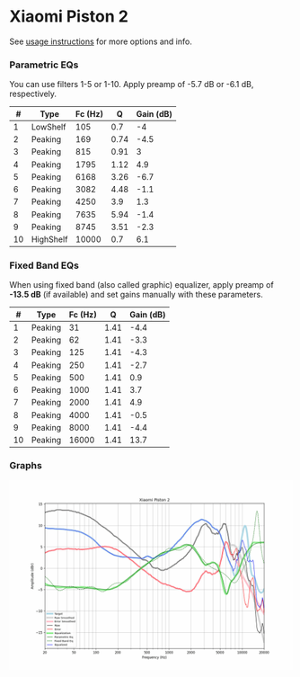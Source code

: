 # Xiaomi Piston 2
See [usage instructions](https://github.com/jaakkopasanen/AutoEq#usage) for more options and info.

### Parametric EQs
You can use filters 1-5 or 1-10. Apply preamp of -5.7 dB or -6.1 dB, respectively.

|   # | Type      |   Fc (Hz) |    Q |   Gain (dB) |
|-----|-----------|-----------|------|-------------|
|   1 | LowShelf  |       105 | 0.7  |        -4   |
|   2 | Peaking   |       169 | 0.74 |        -4.5 |
|   3 | Peaking   |       815 | 0.91 |         3   |
|   4 | Peaking   |      1795 | 1.12 |         4.9 |
|   5 | Peaking   |      6168 | 3.26 |        -6.7 |
|   6 | Peaking   |      3082 | 4.48 |        -1.1 |
|   7 | Peaking   |      4250 | 3.9  |         1.3 |
|   8 | Peaking   |      7635 | 5.94 |        -1.4 |
|   9 | Peaking   |      8745 | 3.51 |        -2.3 |
|  10 | HighShelf |     10000 | 0.7  |         6.1 |

### Fixed Band EQs
When using fixed band (also called graphic) equalizer, apply preamp of **-13.5 dB** (if available) and set gains manually with these parameters.

|   # | Type    |   Fc (Hz) |    Q |   Gain (dB) |
|-----|---------|-----------|------|-------------|
|   1 | Peaking |        31 | 1.41 |        -4.4 |
|   2 | Peaking |        62 | 1.41 |        -3.3 |
|   3 | Peaking |       125 | 1.41 |        -4.3 |
|   4 | Peaking |       250 | 1.41 |        -2.7 |
|   5 | Peaking |       500 | 1.41 |         0.9 |
|   6 | Peaking |      1000 | 1.41 |         3.7 |
|   7 | Peaking |      2000 | 1.41 |         4.9 |
|   8 | Peaking |      4000 | 1.41 |        -0.5 |
|   9 | Peaking |      8000 | 1.41 |        -4.4 |
|  10 | Peaking |     16000 | 1.41 |        13.7 |

### Graphs
![](./Xiaomi%20Piston%202.png)
